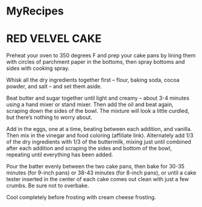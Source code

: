 # MyRecipes

# RED VELVEL CAKE 

Preheat your oven to 350 degrees F and prep your cake pans by lining them with circles of parchment paper in the bottoms, then spray bottoms and sides with cooking spray.

Whisk all the dry ingredients together first – flour, baking soda, cocoa powder, and salt – and set them aside.

Beat butter and sugar together until light and creamy – about 3-4 minutes using a hand mixer or stand mixer. Then add the oil and beat again, scraping down the sides of the bowl.
 The mixture will look a little curdled, but there’s nothing to worry about.

Add in the eggs, one at a time, beating between each addition, and vanilla.
 Then mix in the vinegar and food coloring (affiliate link).
Alternately add 1/3 of the dry ingredients with 1/3 of the buttermilk, mixing just until combined after each addition and scraping the sides and bottom of the bowl, repeating until everything has been added.

Pour the batter evenly between the two cake pans, then bake for 30-35 minutes (for 9-inch pans) or 38-43 minutes (for 8-inch pans), or until a cake tester inserted in the center of each cake comes out clean with just a few crumbs. Be sure not to overbake.

Cool completely before frosting with cream cheese frosting.

